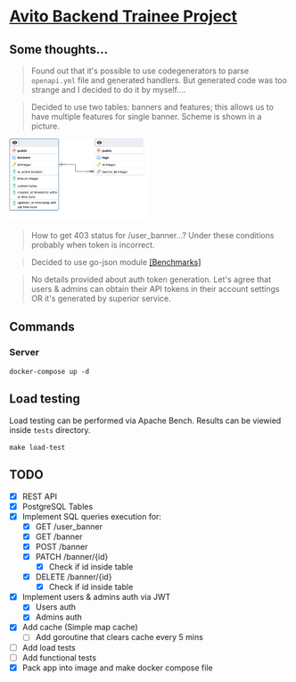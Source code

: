 # [Avito Backend Trainee Project](https://github.com/avito-tech/backend-trainee-assignment-2024?tab=readme-ov-file)
## Some thoughts...
> Found out that it's possible to use codegenerators to parse `openapi.yml` file and generated handlers. But generated code was too strange and I decided to do it by myself....

> Decided to use two tables: banners and features; this allows us to have multiple features for single banner. Scheme is shown in a picture.  

<img src="./assets/db_scheme.png" width=50%>

> How to get 403 status for /user_banner...? Under these conditions probably when token is incorrect.

> Decided to use go-json module [[Benchmarks]](https://github.com/goccy/go-json?tab=readme-ov-file#benchmarks)

> No details provided about auth token generation. Let's agree that users & admins can obtain their API tokens in their account settings OR it's generated by superior service.


## Commands
### Server
```shell
docker-compose up -d
```

## Load testing
Load testing can be performed via Apache Bench. Results can be viewied inside `tests` directory.
```shell
make load-test
```

## TODO
- [x] REST API
- [x] PostgreSQL Tables
- [x] Implement SQL queries execution for:
    - [x] GET /user_banner
    - [x] GET /banner
    - [x] POST /banner
    - [x] PATCH /banner/{id}
        - [x] Check if id inside table
    - [x] DELETE /banner/{id}
        - [x] Check if id inside table
- [x] Implement users & admins auth via JWT
    - [x] Users auth
    - [x] Admins auth
- [x] Add cache (Simple map cache)
    - [ ] Add goroutine that clears cache every 5 mins
- [ ] Add load tests
- [ ] Add functional tests
- [x] Pack app into image and make docker compose file